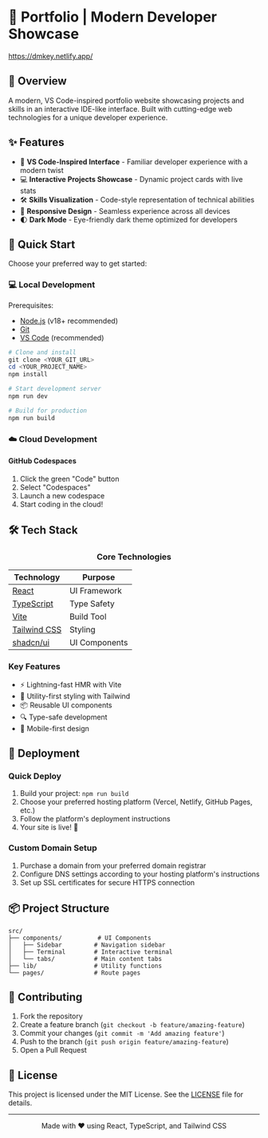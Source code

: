 # 🚀 Portfolio | Modern Developer Showcase

https://dmkey.netlify.app/

## 🌟 Overview

A modern, VS Code-inspired portfolio website showcasing projects and skills in an interactive IDE-like interface. Built with cutting-edge web technologies for a unique developer experience.

## ✨ Features

- 🎯 **VS Code-Inspired Interface** - Familiar developer experience with a modern twist
- 💻 **Interactive Projects Showcase** - Dynamic project cards with live stats
- 🛠️ **Skills Visualization** - Code-style representation of technical abilities
- 📱 **Responsive Design** - Seamless experience across all devices
- 🌓 **Dark Mode** - Eye-friendly dark theme optimized for developers

## 🚀 Quick Start

Choose your preferred way to get started:

### 💻 Local Development

Prerequisites:
- [Node.js](https://nodejs.org/) (v18+ recommended)
- [Git](https://git-scm.com/)
- [VS Code](https://code.visualstudio.com/) (recommended)

```powershell
# Clone and install
git clone <YOUR_GIT_URL>
cd <YOUR_PROJECT_NAME>
npm install

# Start development server
npm run dev

# Build for production
npm run build
```

### ☁️ Cloud Development

#### GitHub Codespaces
1. Click the green "Code" button
2. Select "Codespaces"
3. Launch a new codespace
4. Start coding in the cloud!

## 🛠️ Tech Stack

<div align="center">

### Core Technologies

| Technology | Purpose |
|------------|---------|
| [React](https://reactjs.org) | UI Framework |
| [TypeScript](https://www.typescriptlang.org) | Type Safety |
| [Vite](https://vitejs.dev) | Build Tool |
| [Tailwind CSS](https://tailwindcss.com) | Styling |
| [shadcn/ui](https://ui.shadcn.com) | UI Components |

</div>

### Key Features
- ⚡️ Lightning-fast HMR with Vite
- 🎨 Utility-first styling with Tailwind
- 📦 Reusable UI components
- 🔍 Type-safe development
- 📱 Mobile-first design

## 🚀 Deployment

### Quick Deploy
1. Build your project: `npm run build`
2. Choose your preferred hosting platform (Vercel, Netlify, GitHub Pages, etc.)
3. Follow the platform's deployment instructions
4. Your site is live! 🎉

### Custom Domain Setup
1. Purchase a domain from your preferred domain registrar
2. Configure DNS settings according to your hosting platform's instructions
3. Set up SSL certificates for secure HTTPS connection

## 📦 Project Structure

```
src/
├── components/          # UI Components
│   ├── Sidebar         # Navigation sidebar
│   ├── Terminal        # Interactive terminal
│   └── tabs/           # Main content tabs
├── lib/                # Utility functions
└── pages/              # Route pages
```

## 🤝 Contributing

1. Fork the repository
2. Create a feature branch (`git checkout -b feature/amazing-feature`)
3. Commit your changes (`git commit -m 'Add amazing feature'`)
4. Push to the branch (`git push origin feature/amazing-feature`)
5. Open a Pull Request

## 📄 License

This project is licensed under the MIT License. See the [LICENSE](LICENSE) file for details.

---

<div align="center">

Made with ❤️ using React, TypeScript, and Tailwind CSS

</div>
